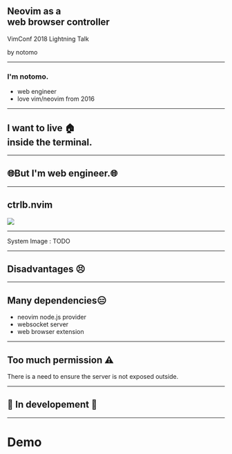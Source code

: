 ## Neovim as a <br>web browser controller

<p class="title-footer">VimConf 2018 Lightning Talk</p>
<p class="title-footer">by notomo</p>

---

### I'm <span class="pink">n</span>otomo.

- <span class="list-element">web engineer</span>
- <span class="list-element">love vim/neovim from 2016</span>

---


## I want to live 🏠<br>inside the terminal<span class="dot">.</span>

---

## <span class="text-overflow-center">🌐But I'm web engineer<span class="dot">.</span>🌐</span>

---

## ctrlb.nvim
<img src="https://raw.github.com/wiki/notomo/ctrlb.nvim/images/demo.gif">

---

System Image : TODO

---

## Disadvantages 😣

---

## <span class="text-overflow-center">Many dependencies😑</span>

- <span class="list-element">neovim node.js provider</span>
- <span class="list-element">websocket server</span>
- <span class="list-element">web browser extension</span>

---

## <span class="text-overflow-center">Too much permission <span class="warning">&#x26a0;</span></span>

<span class="warning-text">
    <span class="warning-line left">There is a need to ensure</span>
    <span class="warning-line">the server is not exposed outside.</span>
</span>

---

## <span class="text-overflow-center">🚧 In developement 🚧</span>

---

# Demo

